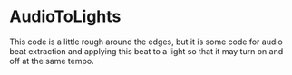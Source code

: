 # AudioToLights

This code is a little rough around the edges, but it is some code for audio beat extraction and applying this beat to a light so that it may
turn on and off at the same tempo.
